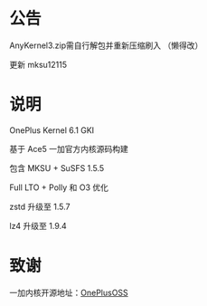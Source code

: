 # 公告
AnyKernel3.zip需自行解包并重新压缩刷入
（懒得改）

更新 mksu12115

# 说明
OnePlus Kernel 6.1 GKI

基于 Ace5 一加官方内核源码构建

包含 MKSU + SuSFS 1.5.5

Full LTO + Polly 和 O3 优化

zstd 升级至 1.5.7

lz4 升级至 1.9.4

# 致谢
一加内核开源地址：[OnePlusOSS](https://github.com/OnePlusOSS/kernel_manifest)

